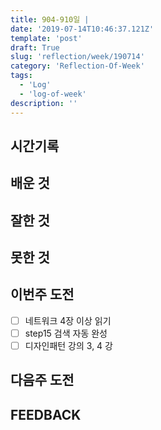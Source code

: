 ```yaml
---
title: 904-910일 |
date: '2019-07-14T10:46:37.121Z'
template: 'post'
draft: True
slug: 'reflection/week/190714'
category: 'Reflection-Of-Week'
tags:
  - 'Log'
  - 'log-of-week'
description: ''
---
```


## 시간기록



## 배운 것



## 잘한 것



## 못한 것



## 이번주 도전

- [ ] 네트워크 4장 이상 읽기
- [ ] step15 검색 자동 완성 
- [ ] 디자인패턴 강의 3, 4 강 

## 다음주 도전



## FEEDBACK

### 

